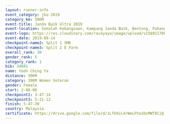```yaml
---
layout: runner-info 
event_category: jbu-2019 
category_km: 30KM 
event-title: Janda Baik Ultra 2019 
event-location: Sekolah Kebangsaan, Kampung Janda Baik, Bentong, Pahang, Malaysia 
event-logo: https://res.cloudinary.com/raceyaya/image/upload/v1569217009/logo/janda-baik_vch1pc.jpg 
event-date: 2019-09-14 
checkpoint-name2: Split 1 SMK 
checkpoint-name3: Split 2 E Farm 
overall_rank: 30
gender_rank: 5
category_rank: 1
bib: 34041
name: Yeoh Ching Ya
distance: 30KM
category: 30KM Women Veteran
gender: Female
start: 2-00-00
checkpoint2: 3-47-14
checkpoint3: 5-21-12
finish: 5-47-30
country: Malaysia
certificate: https://drive.google.com/file/d/1Lfk9iL4rWeLFho1DsMWT8CiQ_-yWiZXb/view?usp=sharing
---
```

